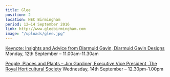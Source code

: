 ```yaml
---
title: Glee
position: 2
location: NEC Birmingham
period: 12–14 September 2016
link: http://www.gleebirmingham.com
image: "/uploads/glee.jpg"
---
```


[Keynote: Insights and Advice from Diarmuid Gavin, Diarmuid Gavin Designs](http://www.gleebirmingham.com/seminar/KEYNOTE-Insights-and-Advice)
Monday, 12th September – 11.00am-11.30am
 
[People, Places and Plants – Jim Gardiner, Executive Vice President, The Royal Horticultural Society](http://www.gleebirmingham.com/seminar/Case-Study)
Wednesday, 14th September – 12.30pm-1.00pm